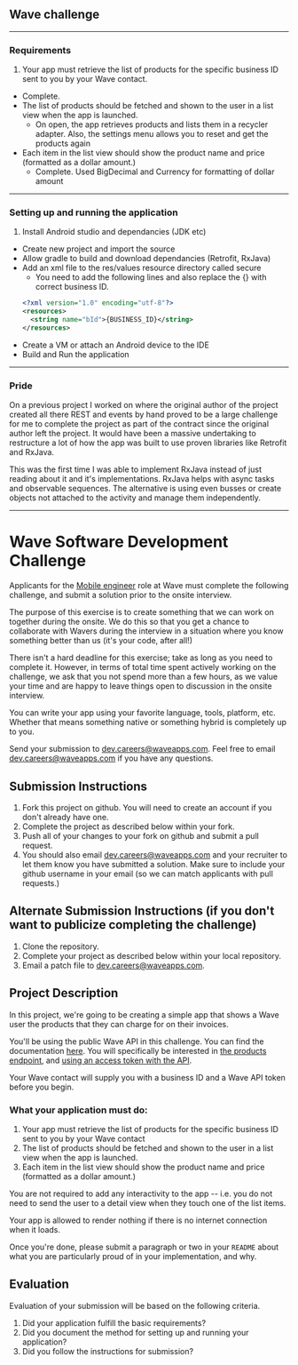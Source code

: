 
## Wave challenge

---
### Requirements

1. Your app must retrieve the list of products for the specific business ID sent to you by your Wave contact.
  * Complete.
* The list of products should be fetched and shown to the user in a list view when the app is launched.
  * On open, the app retrieves products and lists them in a recycler adapter. Also, the settings menu allows you to reset and get the products again
* Each item in the list view should show the product name and price (formatted as a dollar amount.)
  * Complete. Used BigDecimal and Currency for formatting of dollar amount

---
### Setting up and running the application

1. Install Android studio and dependancies (JDK etc)
* Create new project and import the source
* Allow gradle to build and download dependancies (Retrofit, RxJava)
* Add an xml file to the res/values resource directory called secure
  * You need to add the following lines and also replace the {} with correct business ID.
  ```xml
  <?xml version="1.0" encoding="utf-8"?>
  <resources>
    <string name="bId">{BUSINESS_ID}</string>
  </resources>
  ```
* Create a VM or attach an Android device to the IDE
* Build and Run the application

---
### Pride

On a previous project I worked on where the original author of the project created all there REST and events by hand proved to be a large challenge for me to complete the project as part of the contract since the original author left the project. It would have been a massive undertaking to restructure a lot of how the app was built to use proven libraries like Retrofit and RxJava.

This was the first time I was able to implement RxJava instead of just reading about it and it's implementations. RxJava helps with async tasks and observable sequences. The alternative is using even busses or create objects not attached to the activity and manage them independently.

--- 
# Wave Software Development Challenge
Applicants for the [Mobile engineer](https://wave.bamboohr.co.uk/jobs/view.php?id=6) role at Wave must complete the following challenge, and submit a solution prior to the onsite interview.

The purpose of this exercise is to create something that we can work on together during the onsite. We do this so that you get a chance to collaborate with Wavers during the interview in a situation where you know something better than us (it's your code, after all!)

There isn't a hard deadline for this exercise; take as long as you need to complete it. However, in terms of total time spent actively working on the challenge, we ask that you not spend more than a few hours, as we value your time and are happy to leave things open to discussion in the onsite interview.

You can write your app using your favorite language, tools, platform, etc. Whether that means something native or something hybrid is completely up to you.

Send your submission to [dev.careers@waveapps.com](dev.careers@waveapps.com). Feel free to email [dev.careers@waveapps.com](dev.careers@waveapps.com) if you have any questions.

## Submission Instructions
1. Fork this project on github. You will need to create an account if you don't already have one.
1. Complete the project as described below within your fork.
1. Push all of your changes to your fork on github and submit a pull request.
1. You should also email [dev.careers@waveapps.com](dev.careers@waveapps.com) and your recruiter to let them know you have submitted a solution. Make sure to include your github username in your email (so we can match applicants with pull requests.)

## Alternate Submission Instructions (if you don't want to publicize completing the challenge)
1. Clone the repository.
1. Complete your project as described below within your local repository.
1. Email a patch file to [dev.careers@waveapps.com](dev.careers@waveapps.com).

## Project Description
In this project, we're going to be creating a simple app that shows a Wave user the products that they can charge for on their invoices.

You'll be using the public Wave API in this challenge. You can find the documentation [here](http://docs.waveapps.io/). You will specifically be interested in [the products endpoint](http://docs.waveapps.io/endpoints/products.html#get--businesses-business_id-products-), and [using an access token with the API](http://docs.waveapps.io/oauth/index.html#use-the-access-token-to-access-the-api).

Your Wave contact will supply you with a business ID and a Wave API token before you begin.

### What your application must do:

1. Your app must retrieve the list of products for the specific business ID sent to you by your Wave contact
1. The list of products should be fetched and shown to the user in a list view when the app is launched.
1. Each item in the list view should show the product name and price (formatted as a dollar amount.)

You are not required to add any interactivity to the app -- i.e. you do not need to send the user to a detail view when they touch one of the list items.

Your app is allowed to render nothing if there is no internet connection when it loads.

Once you're done, please submit a paragraph or two in your `README` about what you are particularly proud of in your implementation, and why.

## Evaluation
Evaluation of your submission will be based on the following criteria.

1. Did your application fulfill the basic requirements?
1. Did you document the method for setting up and running your application?
1. Did you follow the instructions for submission?
